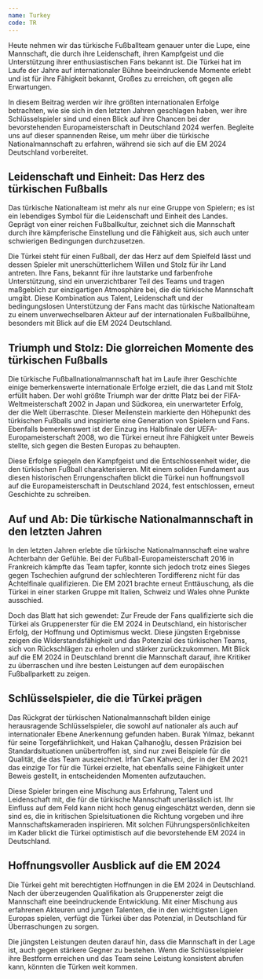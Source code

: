 ```yaml
---
name: Turkey
code: TR
---
```


Heute nehmen wir das türkische Fußballteam genauer unter die Lupe, eine Mannschaft, die durch ihre Leidenschaft, ihren Kampfgeist und die Unterstützung ihrer enthusiastischen Fans bekannt ist. Die Türkei hat im Laufe der Jahre auf internationaler Bühne beeindruckende Momente erlebt und ist für ihre Fähigkeit bekannt, Großes zu erreichen, oft gegen alle Erwartungen. 

In diesem Beitrag werden wir ihre größten internationalen Erfolge betrachten, wie sie sich in den letzten Jahren geschlagen haben, wer ihre Schlüsselspieler sind und einen Blick auf ihre Chancen bei der bevorstehenden Europameisterschaft in Deutschland 2024 werfen. Begleite uns auf dieser spannenden Reise, um mehr über die türkische Nationalmannschaft zu erfahren, während sie sich auf die EM 2024 Deutschland vorbereitet.


## Leidenschaft und Einheit: Das Herz des türkischen Fußballs

Das türkische Nationalteam ist mehr als nur eine Gruppe von Spielern; es ist ein lebendiges Symbol für die Leidenschaft und Einheit des Landes. Geprägt von einer reichen Fußballkultur, zeichnet sich die Mannschaft durch ihre kämpferische Einstellung und die Fähigkeit aus, sich auch unter schwierigen Bedingungen durchzusetzen. 

Die Türkei steht für einen Fußball, der das Herz auf dem Spielfeld lässt und dessen Spieler mit unerschütterlichem Willen und Stolz für ihr Land antreten. Ihre Fans, bekannt für ihre lautstarke und farbenfrohe Unterstützung, sind ein unverzichtbarer Teil des Teams und tragen maßgeblich zur einzigartigen Atmosphäre bei, die die türkische Mannschaft umgibt. Diese Kombination aus Talent, Leidenschaft und der bedingungslosen Unterstützung der Fans macht das türkische Nationalteam zu einem unverwechselbaren Akteur auf der internationalen Fußballbühne, besonders mit Blick auf die EM 2024 Deutschland.


## Triumph und Stolz: Die glorreichen Momente des türkischen Fußballs

Die türkische Fußballnationalmannschaft hat im Laufe ihrer Geschichte einige bemerkenswerte internationale Erfolge erzielt, die das Land mit Stolz erfüllt haben. Der wohl größte Triumph war der dritte Platz bei der FIFA-Weltmeisterschaft 2002 in Japan und Südkorea, ein unerwarteter Erfolg, der die Welt überraschte. Dieser Meilenstein markierte den Höhepunkt des türkischen Fußballs und inspirierte eine Generation von Spielern und Fans. Ebenfalls bemerkenswert ist der Einzug ins Halbfinale der UEFA-Europameisterschaft 2008, wo die Türkei erneut ihre Fähigkeit unter Beweis stellte, sich gegen die Besten Europas zu behaupten. 

Diese Erfolge spiegeln den Kampfgeist und die Entschlossenheit wider, die den türkischen Fußball charakterisieren. Mit einem soliden Fundament aus diesen historischen Errungenschaften blickt die Türkei nun hoffnungsvoll auf die Europameisterschaft in Deutschland 2024, fest entschlossen, erneut Geschichte zu schreiben.


## Auf und Ab: Die türkische Nationalmannschaft in den letzten Jahren

In den letzten Jahren erlebte die türkische Nationalmannschaft eine wahre Achterbahn der Gefühle. Bei der Fußball-Europameisterschaft 2016 in Frankreich kämpfte das Team tapfer, konnte sich jedoch trotz eines Sieges gegen Tschechien aufgrund der schlechteren Tordifferenz nicht für das Achtelfinale qualifizieren. Die EM 2021 brachte erneut Enttäuschung, als die Türkei in einer starken Gruppe mit Italien, Schweiz und Wales ohne Punkte ausschied. 

Doch das Blatt hat sich gewendet: Zur Freude der Fans qualifizierte sich die Türkei als Gruppenerster für die EM 2024 in Deutschland, ein historischer Erfolg, der Hoffnung und Optimismus weckt. Diese jüngsten Ergebnisse zeigen die Widerstandsfähigkeit und das Potenzial des türkischen Teams, sich von Rückschlägen zu erholen und stärker zurückzukommen. Mit Blick auf die EM 2024 in Deutschland brennt die Mannschaft darauf, ihre Kritiker zu überraschen und ihre besten Leistungen auf dem europäischen Fußballparkett zu zeigen.


## Schlüsselspieler, die die Türkei prägen

Das Rückgrat der türkischen Nationalmannschaft bilden einige herausragende Schlüsselspieler, die sowohl auf nationaler als auch auf internationaler Ebene Anerkennung gefunden haben. Burak Yılmaz, bekannt für seine Torgefährlichkeit, und Hakan Çalhanoğlu, dessen Präzision bei Standardsituationen unübertroffen ist, sind nur zwei Beispiele für die Qualität, die das Team auszeichnet. İrfan Can Kahveci, der in der EM 2021 das einzige Tor für die Türkei erzielte, hat ebenfalls seine Fähigkeit unter Beweis gestellt, in entscheidenden Momenten aufzutauchen. 

Diese Spieler bringen eine Mischung aus Erfahrung, Talent und Leidenschaft mit, die für die türkische Mannschaft unerlässlich ist. Ihr Einfluss auf dem Feld kann nicht hoch genug eingeschätzt werden, denn sie sind es, die in kritischen Spielsituationen die Richtung vorgeben und ihre Mannschaftskameraden inspirieren. Mit solchen Führungspersönlichkeiten im Kader blickt die Türkei optimistisch auf die bevorstehende EM 2024 in Deutschland.


## Hoffnungsvoller Ausblick auf die EM 2024

Die Türkei geht mit berechtigten Hoffnungen in die EM 2024 in Deutschland. Nach der überzeugenden Qualifikation als Gruppenerster zeigt die Mannschaft eine beeindruckende Entwicklung. Mit einer Mischung aus erfahrenen Akteuren und jungen Talenten, die in den wichtigsten Ligen Europas spielen, verfügt die Türkei über das Potenzial, in Deutschland für Überraschungen zu sorgen. 

Die jüngsten Leistungen deuten darauf hin, dass die Mannschaft in der Lage ist, auch gegen stärkere Gegner zu bestehen. Wenn die Schlüsselspieler ihre Bestform erreichen und das Team seine Leistung konsistent abrufen kann, könnten die Türken weit kommen.
